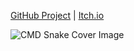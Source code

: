 [GitHub Project](https://github.com/Lenacius/CMDSnake) | [Itch.io](https://lenacius.itch.io/cmd-snake)

![CMD Snake Cover Image](cpp_projects/cmd_snake_cover.png)